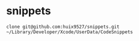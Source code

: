 # snippets
```
clone git@github.com:huix9527/snippets.git ~/Library/Developer/Xcode/UserData/CodeSnippets
```